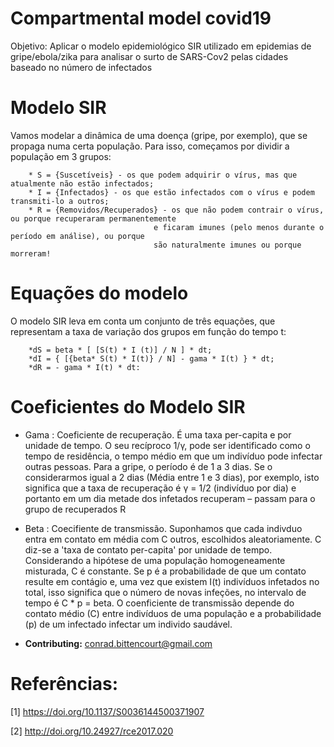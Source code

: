 # Compartmental model covid19
Objetivo: Aplicar o modelo epidemiológico SIR utilizado em epidemias de gripe/ebola/zika para analisar o surto de SARS-Cov2 pelas cidades baseado no número de infectados

# Modelo SIR 
Vamos modelar a dinâmica de uma doença (gripe, por exemplo), que se propaga numa certa população. Para isso, começamos por dividir a população em 3 grupos:

        * S = {Suscetíveis} - os que podem adquirir o vírus, mas que atualmente não estão infectados;
        * I = {Infectados} - os que estão infectados com o vírus e podem transmiti-lo a outros;
        * R = {Removidos/Recuperados} - os que não podem contrair o vírus, ou porque recuperaram permanentemente
                                    e ficaram imunes (pelo menos durante o período em análise), ou porque
                                    são naturalmente imunes ou porque morreram!

# Equações do modelo
O modelo SIR leva em conta um conjunto de três equações, que representam a taxa de variação dos grupos em função do tempo t: 

        *dS = beta * [ [S(t) * I (t)] / N ] * dt;
        *dI = { [{beta* S(t) * I(t)} / N] - gama * I(t) } * dt;
        *dR = - gama * I(t) * dt:



# Coeficientes do Modelo SIR
* Gama : Coeficiente de recuperação. É uma taxa per-capita e por unidade de tempo. O seu recíproco 1/γ, pode ser identificado como o tempo de residência, o tempo médio em que um indivíduo pode infectar outras pessoas. Para a gripe, o período é de 1 a 3 dias. Se o considerarmos igual a 2 dias (Média entre 1 e 3 dias), por exemplo, isto significa que a taxa de recuperação é γ = 1/2 (indivíduo por dia) e portanto em um dia metade dos infetados recuperam – passam para o grupo de recuperados R

* Beta : Coecifiente de transmissão. Suponhamos que cada indivduo entra em contato em média com C outros, escolhidos aleatoriamente. C diz-se a 'taxa de contato per-capita' por unidade de tempo. Considerando a hipótese de uma população homogeneamente misturada, C é constante. Se p é a probabilidade de que um contato resulte em contágio e, uma vez que existem I(t) indivíduos infetados no total, isso significa que o número de novas infeções, no intervalo de tempo é C \* p = beta. O coenficiente de transmissão depende do contato médio (C) entre indivíduos de uma população e a probabilidade (p) de um infectado infectar um individo saudável.

- **Contributing:** conrad.bittencourt@gmail.com

# Referências:
[1] https://doi.org/10.1137/S0036144500371907

[2] http://doi.org/10.24927/rce2017.020
